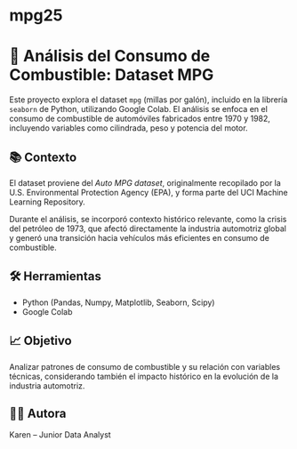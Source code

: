 # mpg25

# 🚗 Análisis del Consumo de Combustible: Dataset MPG

Este proyecto explora el dataset `mpg` (millas por galón), incluido en la librería `seaborn` de Python, utilizando Google Colab. El análisis se enfoca en el consumo de combustible de automóviles fabricados entre 1970 y 1982, incluyendo variables como cilindrada, peso y potencia del motor.

## 📚 Contexto

El dataset proviene del *Auto MPG dataset*, originalmente recopilado por la U.S. Environmental Protection Agency (EPA), y forma parte del UCI Machine Learning Repository.

Durante el análisis, se incorporó contexto histórico relevante, como la crisis del petróleo de 1973, que afectó directamente la industria automotriz global y generó una transición hacia vehículos más eficientes en consumo de combustible.

## 🛠️ Herramientas

- Python (Pandas, Numpy, Matplotlib, Seaborn, Scipy)
- Google Colab

## 📈 Objetivo

Analizar patrones de consumo de combustible y su relación con variables técnicas, considerando también el impacto histórico en la evolución de la industria automotriz.

## 👩‍💻 Autora

Karen – Junior Data Analyst
